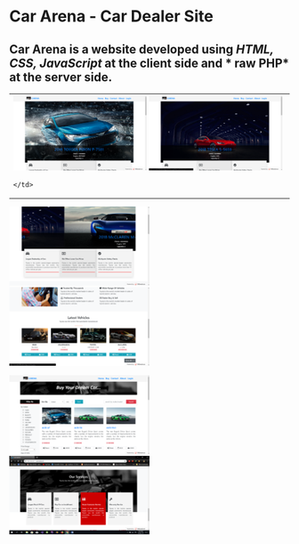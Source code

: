 # Car Arena - Car Dealer Site

## Car Arena is a website developed using *HTML, CSS, JavaScript* at the client side and * raw PHP* at the server side.

<table>
  <tr>
    <td>
      <img src="docs/image/sc1.png" width=49%/>
            <img src="docs/image/sc2.png" width=49%/>

    </td>
  </tr>
</table>

<img src="docs/image/sc3.png" width=50%/> <img src="docs/image/sc4.png" width=50%/> 

<img src="docs/image/sc5.png" width=50%/> <img src="docs/image/sc6.png" width=50%/>
